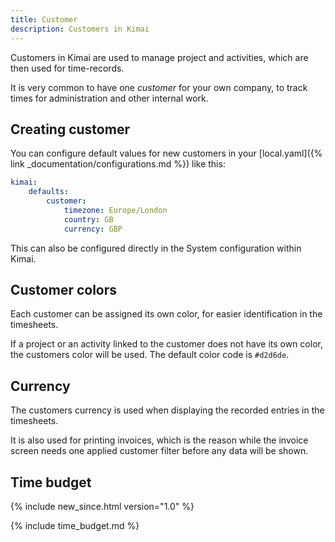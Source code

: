 ```yaml
---
title: Customer
description: Customers in Kimai
---
```


Customers in Kimai are used to manage project and activities, which are then used for time-records.

It is very common to have one _customer_ for your own company, to track times for administration and other internal work.
 
## Creating customer

You can configure default values for new customers in your [local.yaml]({% link _documentation/configurations.md %}) like this: 
```yaml
kimai:
    defaults:
        customer:
            timezone: Europe/London
            country: GB
            currency: GBP
```

This can also be configured directly in the System configuration within Kimai.

## Customer colors

Each customer can be assigned its own color, for easier identification in the timesheets.

If a project or an activity linked to the customer does not have its own color, the customers color will be used.
The default color code is `#d2d6de`.

## Currency

The customers currency is used when displaying the recorded entries in the timesheets.

It is also used for printing invoices, which is the reason while the invoice screen needs one applied customer filter 
before any data will be shown. 

## Time budget
{% include new_since.html version="1.0" %}

{% include time_budget.md %}

